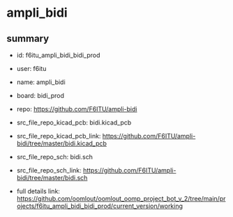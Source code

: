 # ampli_bidi
 
## summary 
* id: f6itu_ampli_bidi_bidi_prod
* user: f6itu
* name: ampli_bidi
* board: bidi_prod
* repo: https://github.com/F6ITU/ampli-bidi
* src_file_repo_kicad_pcb: bidi.kicad_pcb
* src_file_repo_kicad_pcb_link: https://github.com/F6ITU/ampli-bidi/tree/master/bidi.kicad_pcb


* src_file_repo_sch: bidi.sch
* src_file_repo_sch_link: https://github.com/F6ITU/ampli-bidi/tree/master/bidi.sch
* full details link: https://github.com/oomlout/oomlout_oomp_project_bot_v_2/tree/main/projects/f6itu_ampli_bidi_bidi_prod/current_version/working  







